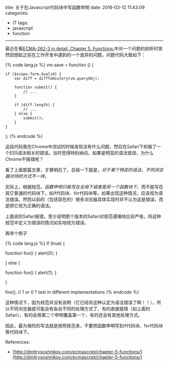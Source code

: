 title: 关于在Javascript代码块中写函数申明
date: 2016-03-12 11:43:09
categories:
- IT
tags:
- javascript
- function
---
最近在看[ECMA-262-3 in detail. Chapter 5. Functions.](http://dmitrysoshnikov.com/ecmascript/chapter-5-functions/)中对一个问题的剖析时突然回想起之前在工作开发中遇到的一个诡异的问题。问题代码大致如下：

{% code lang:js %}
vm.save = function () {

    if ($scope.form.$valid) {
        var diff = diffToHistory(vm.queryObj);

        function submit() {
            // ...
        }

        if (diff.length) {
            // ...
        } else {
            submit();
        }
    }
};
{% endcode %}

这段代码我在Chrome中测试的时候发现没有什么问题，然后在Safari下却报了一个ES5语法相关的错误。当时觉得特别纳闷，如果是明显的语法错误，为什么Chrome不报错呢？

看了上面那篇文章，才算明白了。总结一下就是，*对于某个特定的语法，不同浏览器对待的方式不一样*。

实际上，根据规范，*函数申明只能写在全局下或者是另一个函数块下*，而不能写在其它普通的代码块下，如if代码块、for代码块等，如果出现这种情况，应该视为语法错误。然而以前的（包括现在的）很多浏览器具体实现时并不认为这是错误，而是把它视为正确的语法。

上面说的Safari报错，至少说明那个版本的Safari对规范遵循地比较严格，将这种规范中定义为错误的情况如实地视为错误。

再举个例子

{% code lang:js %}
if (true) {

  function foo() {
    alert(0);
  }

} else {

  function foo() {
    alert(1);
  }

}

foo(); // 1 or 0 ? test in different implementations
{% endcode %}

这种情况下，因为规范并没有说明（它已经将这种认定为语法错误了啊！！），所以不同浏览器就可能会有各自不同的处理方式了，有的直接报错（如上面的Safari），有的会用第二个申明覆盖第一个，有的还会有其他处理方式。

因此，最为保险的写法就是按照规范来，不要把函数申明写到if代码块、for代码块等代码块下。

References:
- [http://dmitrysoshnikov.com/ecmascript/chapter-5-functions/](http://dmitrysoshnikov.com/ecmascript/chapter-5-functions/)

